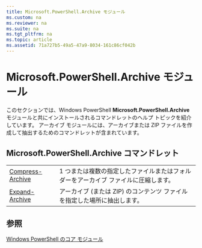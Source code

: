 ```yaml
---
title: Microsoft.PowerShell.Archive モジュール
ms.custom: na
ms.reviewer: na
ms.suite: na
ms.tgt_pltfrm: na
ms.topic: article
ms.assetid: 71a727b5-49a5-47a9-8034-161c86cf042b
---
```

# Microsoft.PowerShell.Archive モジュール
このセクションでは、Windows PowerShell **Microsoft.PowerShell.Archive** モジュールと共にインストールされるコマンドレットのヘルプ トピックを紹介しています。 アーカイブ モジュールには、アーカイブまたは ZIP ファイルを作成して抽出するためのコマンドレットが含まれています。

## Microsoft.PowerShell.Archive コマンドレット

|||
|-|-|
|[Compress-Archive](http://technet.microsoft.com/library/dn841358.aspx)|1 つまたは複数の指定したファイルまたはフォルダーをアーカイブ ファイルに圧縮します。|
|[Expand-Archive](http://technet.microsoft.com/library/dn841359.aspx)|アーカイブ (または ZIP) のコンテンツ ファイルを指定した場所に抽出します。|

## 参照
[Windows PowerShell のコア モジュール](http://technet.microsoft.com/library/hh847741.aspx)



<!--HONumber=May16_HO2-->


